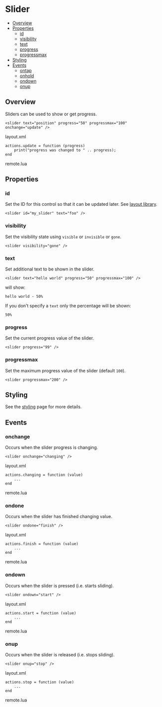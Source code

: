 ﻿
# Slider
* [Overview](#overview)
* [Properties](#properties)
	* [id](#id)
	* [visibility](#visibility)
	* [text](#text)
	* [progress](#progress)
	* [progressmax](#progressmax)
* [Styling](#styling)
* [Events](#events)
	* [ontap](#ontap)
	* [onhold](#onhold)
	* [ondown](#ondown)
	* [onup](#onup)



## Overview
Sliders can be used to show or get progress.

	<slider text="position" progress="50" progressmax="100" onchange="update" />

<ct>layout.xml</ct>

	actions.update = function (progress)
		print("progress was changed to " .. progress);
	end

<ct>remote.lua</ct>



## Properties



### id
Set the ID for this control so that it can be updated later. See [layout library](/libs/layout.md).

	<slider id="my_slider" text="foo" />



### visibility
Set the visibility state using ``visible`` or ``invisible`` or ``gone``.

	<slider visibility="gone" />



### text
Set additional text to be shown in the slider.

	<slider text="hello world" progress="50" progressmax="100" />

will show:
	
	hello world - 50%

If you don't specify a ``text`` only the percentage will be shown:

	50%



### progress
Set the current progress value of the slider.

	<slider progress="99" />



### progressmax
Set the maximum progress value of the slider (default ``100``).

	<slider progressmax="200" />



## Styling
See the [styling](styling.md) page for more details.



## Events



### onchange
Occurs when the slider progress is changing.

	<slider onchange="changing" />

<ct>layout.xml</ct>

	actions.changing = function (value)
		...
	end

<ct>remote.lua</ct>



### ondone
Occurs when the slider has finished changing value.

	<slider ondone="finish" />

<ct>layout.xml</ct>

	actions.finish = function (value)
		...
	end

<ct>remote.lua</ct>



### ondown
Occurs when the slider is pressed (i.e. starts sliding).

	<slider ondown="start" />

<ct>layout.xml</ct>

	actions.start = function (value)
		...
	end

<ct>remote.lua</ct>



### onup
Occurs when the slider is released (i.e. stops sliding).

	<slider onup="stop" />

<ct>layout.xml</ct>

	actions.stop = function (value)
		...
	end

<ct>remote.lua</ct>


